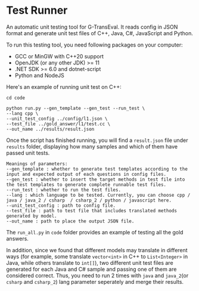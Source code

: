 # Test Runner
An automatic unit testing tool for G-TransEval. It reads config in JSON format and generate unit test files of C++, Java, C#, JavaScript and Python.

To run this testing tool, you need following packages on your computer:
- GCC or MinGW with C++20 support 
- OpenJDK (or any other JDK) >= 11
- .NET SDK >= 6.0 and dotnet-script
- Python and NodeJS 

Here's an example of running unit test on C++:
```shell
cd code

python run.py --gen_template --gen_test --run_test \
--lang cpp \
--unit_test_config ../config/l1.json \
--test_file ../gold_answer/l1/test.cc \
--out_name ../results/result.json
```
Once the script has finished running, you will find a `result.json` file under `results` folder, displaying how many samples and which of them have passed unit tests.

```
Meanings of parameters:
--gen_template : whether to generate test templates according to the input and expected output of each questions in config files.
--gen_test : whether to insert the target methods in test file into the test templates to generate complete runnable test files.
--run_test : whether to run the test files.
--lang : which language to be tested. Currently, you can choose cpp / java / java_2 / csharp  / csharp_2 / python / javascript here.
--unit_test_config : path to config file.
--test_file : path to test file that includes translated methods generated by model.
--out_name : path to place the output JSON file.
```

The `run_all.py` in `code` folder provides an example of testing all the gold answers.

In addition, since we found that different models may translate in different ways (for example, some translate `vector<int>` in C++ to `List<Integer>` in Java, while others translate to `int[]`), two different unit test files are generated for each Java and C# sample and passing one of them are considered correct. Thus, you need to run 2 times with `java` and `java_2`(or `csharp` and `csharp_2`) lang parameter seperately and merge their results.
